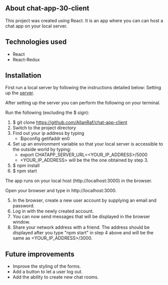 ## About chat-app-30-client
This project was created using React.  It is an app where you can can host a chat app on your local server.

## Technologies used
* React
* React-Redux

## Installation
First run a local server by following the instructions detailed below:
Setting up the [server](https://github.com/AllanRaf/chat-app-server).

After setting up the server you can perform the following on your terminal.

Run the following (excluding the $ sign):
1. $ git clone https://github.com/AllanRaf/chat-app-client
2. Switch to the project directory
3. Find out your ip address by typing 
    * $ipconfig getifaddr en0
4. Set up an environment variable so that your local server is accessible to the outside world by typing:
    * export CHATAPP_SERVER_URL=<YOUR_IP_ADDRESS>/5000
    * <YOUR_IP_ADDRESS> will be the the one obtained by step 3.
3. $ npm install
4. $ npm start

The app runs on your local host (http://localhost:3000) in the browser.

Open your browser and type in http://localhost:3000.

5.  In the browser, create a new user account by supplying an email and password.
6.  Log in with the newly created account.
7.  You can now send messages that will be displayed in the browser window.
8.  Share your network address with a friend.  The address should be displayed after you type "npm start" in step 4 above and will be the same as <YOUR_IP_ADDRESS>/3000.

## Future improvements

* Improve the styling of the forms.
* Add a button to let a user log out.
* Add the ability to create new chat rooms.

